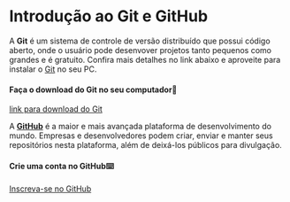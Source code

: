 # Introdução ao Git e GitHub

A **Git** é um sistema de controle de versão distribuído que possui código aberto, onde o usuário pode desenvover projetos tanto pequenos como grandes e é gratuito. Confira mais detalhes no link abaixo e aproveite para instalar o [Git](https://git-scm.com/) no seu PC. 

#### Faça o download do Git no seu computador:link:

[link para download do Git](https://git-scm.com/downloads)



A [**GitHub**](https://github.com/) é a maior e mais avançada plataforma de desenvolvimento do mundo. Empresas e desenvolvedores podem criar, enviar e manter seus repositórios nesta plataforma, além de deixá-los públicos para divulgação.

#### Crie uma conta no GitHub:keyboard:

[Inscreva-se no GitHub](https://github.com/)









